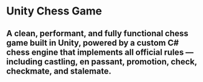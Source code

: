 # Unity Chess Game
## A clean, performant, and fully functional chess game built in Unity, powered by a custom C# chess engine that implements all official rules — including castling, en passant, promotion, check, checkmate, and stalemate.
